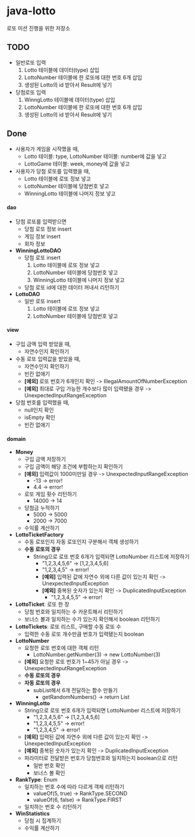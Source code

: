 # java-lotto
로또 미션 진행을 위한 저장소

## TODO
* 일반로또 입력
	1. Lotto 테이블에 데이터(type) 삽입
	2. LottoNumber 테이블에 한 로또에 대한 번호 6개 삽입
	3. 생성된 Lotto의 id 받아서 Result에 넣기
* 당첨로또 입력
  1. WinngLotto 테이블에 데이터(type) 삽입
	2. LottoNumber 테이블에 한 로또에 대한 번호 6개 삽입
	3. 생성된 Lotto의 id 받아서 Result에 넣기

## Done
* 사용자가 게임을 시작했을 때,
  * Lotto 테이블: type, LottoNumber 테이블: number에 값을 넣고
  * LottoGame 테이블: week, money에 값을 넣고
* 사용자가 당첨 로또를 입력했을 때, 
  * Lotto 테이블에 로또 정보 넣고
  * LottoNumber 테이블에 당첨번호 넣고
  * WinningLotto 테이블에 나머지 정보
  넣고
#### dao
* 당첨 로또를 입력받으면
  *   당첨 로또 정보 insert
  *  게임 정보 insert
  * 회차 정보
* **WinningLottoDAO**
  *   당첨 로또 insert
	    1. Lotto 테이블에 로또 정보 넣고
	    2. LottoNumber 테이블에 당첨번호 넣고
	    3. WinningLotto 테이블에 나머지 정보 넣고
    * 당첨 로또 id에 대한 데이터 꺼내서 리턴하기
* **LottoDAO**
  *   일반 로또 insert
	    1. Lotto 테이블에 로또 정보 넣고
	    2. LottoNumber 테이블에 당첨번호 넣고
#### view
* 구입 금액 입력 받았을 때,
    * 자연수인지 확인하기
* 수동 로또 입력값을 받았을 때,
    * 자연수인지 확인하기
    * 빈칸 없애기
    * **[예외]** 로또 번호가 6개인지 확인 -> IllegalAmountOfNumberException
    * **[예외]** 최대로 구입 가능한 개수보다 많이 입력됐을 경우 -> UnexpectedInputRangeException
* 당첨 번호를 입력했을 때,
    * null인지 확인
    * isEmpty 확인
    * 빈칸 없애기
#### domain
* **Money**
    * 구입 금액 저장하기
    * 구입 금액이 해당 조건에 부합하는지 확인하기
    * **[예외]** 입력값이 1000미만일 경우 -> UnexpectedInputRangeException
        * -13 -> error!
        * 4.4 -> error!
    * 로또 게임 횟수 리턴하기
        * 14000 -> 14
    * 당첨금 누적하기
        * 5000 -> 5000
        * 2000 -> 7000
    * 수익률 계산하기
* **LottoTicketFactory**
    * 수동 로또인지 자동 로또인지 구분해서 객체 생성하기
    * **수동 로또의 경우**
        * String으로 로또 번호 6개가 입력되면 LottoNumber 리스트에 저장하기
            * "1,2,3,4,5,6" -> [1,2,3,4,5,6]
            * "1,2,3,4,5" -> error!
            *  **[예외]** 입력된 값에 자연수 외에 다른 값이 있는지 확인 -> UnexpectedInputException
            * **[예외]** 중복된 숫자가 있는지 확인 -> DuplicatedInputException
                * "1,2,3,4,5,5" -> error!
* **LottoTicket**: 로또 한 장
    * 당첨 번호와 일치하는 수 카운트해서 리턴하기
    * 보너스 볼과 일치하는 수가 있는지 확인해서 boolean 리턴하기
* **LottoTickets**: 로또 리스트, 구매할 수동 로또 수
    * 입력한 수동 로또 개수만큼 번호가 입력됐는지 boolean
* **LottoNumber**
    * 요청한 로또 번호에 대한 객체 리턴
        * LottoNumber.getNumber(3) -> new LottoNumber(3)
    * **[예외]** 요청한 로또 번호가 1~45가 아닐 경우 -> UnexpectedInputRangeException
    * **수동 로또의 경우**
    * **자동 로또의 경우**
        * subList해서 6개 전달하는 함수 만들기
            * getRandomNumbers() -> return List<LottoNumber>
* **WinningLotto**
    * String으로 로또 번호 6개가 입력되면 LottoNumber 리스트에 저장하기
        * "1,2,3,4,5,6" -> [1,2,3,4,5,6]
        * "1,2,3,4,5,5" -> error!
        * "1,2,3,4,5" -> error!
    * **[예외]** 입력된 값에 자연수 외에 다른 값이 있는지 확인 -> UnexpectedInputException
    * **[예외]** 중복된 숫자가 있는지 확인 -> DuplicatedInputException
    * 파라미터로 전달받은 번호가 당첨번호와 일치하는지 boolean으로 리턴
        * 일반 번호 확인
        * 보너스 볼 확인
* **RankType**: Enum
    * 일치하는 번호 수에 따라 다르게 객체 리턴하기
        * valueOf(5, true) -> RankType.SECOND
        * valueOf(6, false) -> RankType.FIRST
    * 일치하는 번호 수 리턴하기 
* **WinStatistics**
    * 당첨 시 집계하기
    * 수익률 계산하기